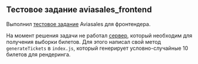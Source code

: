 ## Тестовое задание aviasales_frontend

Выполнил [тестовое задание](https://github.com/KosyanMedia/test-tasks/tree/master/aviasales_frontend) Aviasales для фронтендера.

На момент решения задачи не работал [сервер](https://github.com/KosyanMedia/test-tasks/blob/master/aviasales_frontend/server.md), который необходим для получения выборки билетов.
Для этого написал свой метод `generateTickets` в `index.js`, который генерирует условно-случайные 10 билетов для рендеринга.
